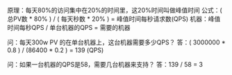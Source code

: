 原理：每天80%的访问集中在20%的时间里，这20%时间叫做峰值时间 
公式：( 总PV数 * 80% ) / ( 每天秒数 * 20% ) = 峰值时间每秒请求数(QPS) 
机器：峰值时间每秒QPS / 单台机器的QPS = 需要的机器 

问：每天300w PV 的在单台机器上，这台机器需要多少QPS？ 
答：( 3000000 * 0.8 ) / (86400 * 0.2 ) = 139 (QPS) 

问：如果一台机器的QPS是58，需要几台机器来支持？ 
答：139 / 58 = 3 

